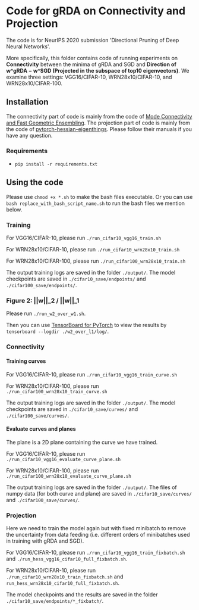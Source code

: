 # Code for gRDA on Connectivity and Projection

The code is for NeurIPS 2020 submission 'Directional Pruning of Deep Neural Networks'. 

More specifically, this folder contains code of running experiments on **Connectivity** between the minima of gRDA and SGD and **Direction of w^gRDA − w^SGD (Projected in the subspace of top10 eigenvectors)**. We examine three settings: VGG16/CIFAR-10, WRN28x10/CIFAR-10, and WRN28x10/CIFAR-100.

## Installation

The connectivity part of code is mainly from the code of [Mode Connectivity and Fast Geometric Ensembling](https://github.com/timgaripov/dnn-mode-connectivity). The projection part of code is mainly from the code of [pytorch-hessian-eigenthings](https://github.com/noahgolmant/pytorch-hessian-eigenthings). Please follow their manuals if you have any question.

### Requirements

- `pip install -r requirements.txt`

## Using the code

Please use `chmod +x *.sh` to make the bash files executable. Or you can use `bash replace_with_bash_script_name.sh` to run the bash files we mention below.

### Training 

For VGG16/CIFAR-10, please run `./run_cifar10_vgg16_train.sh`

For WRN28x10/CIFAR-10, please run `./run_cifar10_wrn28x10_train.sh`

For WRN28x10/CIFAR-100, please run `./run_cifar100_wrn28x10_train.sh`

The output training logs are saved in the folder `./output/`.
The model checkpoints are saved in `./cifar10_save/endpoints/` and `./cifar100_save/endpoints/`.

### Figure 2: ||w||_2 / ||w||_1

Please run `./run_w2_over_w1.sh`. 

Then you can use [TensorBoard for PyTorch](https://github.com/lanpa/tensorboardX) to view the results by `tensorboard --logdir ./w2_over_l1/log/`.

### Connectivity

#### Training curves

For VGG16/CIFAR-10, please run `./run_cifar10_vgg16_train_curve.sh`

For WRN28x10/CIFAR-100, please run `./run_cifar100_wrn28x10_train_curve.sh`

The output training logs are saved in the folder `./output/`.
The model checkpoints are saved in `./cifar10_save/curves/` and `./cifar100_save/curves/`.

#### Evaluate curves and planes

The plane is a 2D plane containing the curve we have trained.

For VGG16/CIFAR-10, please run `./run_cifar10_vgg16_evaluate_curve_plane.sh`

For WRN28x10/CIFAR-100, please run `./run_cifar100_wrn28x10_evaluate_curve_plane.sh`

The output training logs are saved in the folder `./output/`.
The files of numpy data (for both curve and plane) are saved in `./cifar10_save/curves/` and `./cifar100_save/curves/`.

### Projection

Here we need to train the model again but with fixed minibatch to remove the uncertainty from data feeding (i.e. different orders of minibatches used in training with gRDA and SGD).

For VGG16/CIFAR-10, please run `./run_cifar10_vgg16_train_fixbatch.sh` and `./run_hess_vgg16_cifar10_full_fixbatch.sh`.

For WRN28x10/CIFAR-10, please run `./run_cifar10_wrn28x10_train_fixbatch.sh` and `run_hess_wrn28x10_cifar10_full_fixbatch.sh`.

The model checkpoints and the results are saved in the folder `./cifar10_save/endpoints/*_fixbatch/`.

